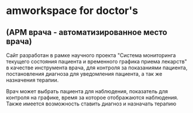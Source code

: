 # amworkspace for doctor's
## (АРМ врача - автоматизированное место врача)

Сайт разработан в рамке научного проекта "Система мониторинга текущего состояния пациента и временного графика приема лекарств" в качестве инструмента врача, для контроля за показаниями пациента, постановления диагноза для уведомления пациента, а так же назначения терапии.

Врач может выбрать пациента для наблюдения, показатель для контроля на графике, время за которое отображаются наблюдения. Также имеется возможность ставить диагноз и назначать терапию
